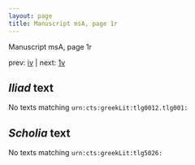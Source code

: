```yaml
---
layout: page
title: Manuscript msA, page 1r
---
```


Manuscript msA, page 1r

prev:  [iv](../iv) | next:  [1v](../1v)

## *Iliad* text

No texts matching `urn:cts:greekLit:tlg0012.tlg001:`

## *Scholia* text

No texts matching `urn:cts:greekLit:tlg5026:`
